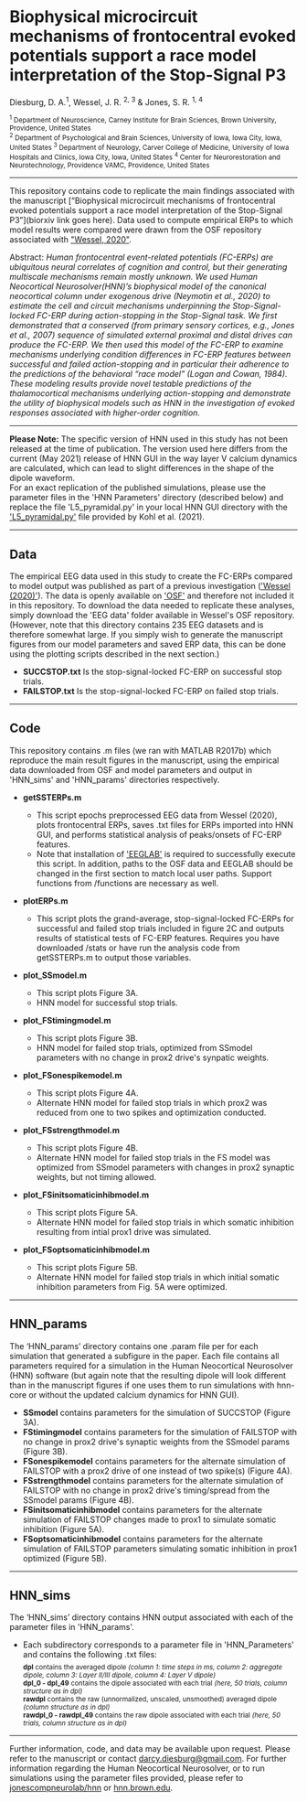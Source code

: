 # Biophysical microcircuit mechanisms of frontocentral evoked potentials support a race model interpretation of the Stop-Signal P3

Diesburg, D. A.<sup>1</sup>, Wessel, J. R. <sup>2, 3</sup> & Jones, S. R. <sup>1, 4</sup>  
   
<sup><sup>1</sup> Department of Neuroscience, Carney Institute for Brain Sciences, Brown University, Providence, United States  
<sup>2</sup> Department of Psychological and Brain Sciences, University of Iowa, Iowa City, Iowa, United States
<sup>3</sup> Department of Neurology, Carver College of Medicine, University of Iowa Hospitals and Clinics, Iowa City, Iowa, United States
<sup>4</sup> Center for Neurorestoration and Neurotechnology, Providence VAMC, Providence, United States</sup>  

***
This repository contains code to replicate the main findings associated with the manuscript [“Biophysical microcircuit mechanisms of frontocentral evoked potentials support a race model interpretation of the Stop-Signal P3”](biorxiv link goes here). Data used to compute empirical ERPs to which model results were compared were drawn from the OSF repository associated with ["Wessel, 2020"](https://osf.io/v3a78/). 

Abstract:
*Human frontocentral event-related potentials (FC-ERPs) are ubiquitous neural correlates of cognition and control, but their generating multiscale mechanisms remain mostly unknown. We used Human Neocortical Neurosolver(HNN)’s biophysical model of the canonical neocortical column under exogenous drive (Neymotin et al., 2020) to estimate the cell and circuit mechanisms underpinning the Stop-Signal-locked FC-ERP during action-stopping in the Stop-Signal task. We first demonstrated that a conserved (from primary sensory cortices, e.g., Jones et al., 2007) sequence of simulated external proximal and distal drives can produce the FC-ERP. We then used this model of the FC-ERP to examine mechanisms underlying condition differences in FC-ERP features between successful and failed action-stopping and in particular their adherence to the predictions of the behavioral “race model” (Logan and Cowan, 1984). These modeling results provide novel testable predictions of the thalamocortical mechanisms underlying action-stopping and demonstrate the utility of biophysical models such as HNN in the investigation of evoked responses associated with higher-order cognition.*  
  

***

**Please Note:** The specific version of HNN used in this study has not been released at the time of publication. The version used here differs from the current (May 2021) release of HNN GUI in the way layer V calcium dynamics are calculated, which can lead to slight differences in the shape of the dipole waveform.  
For an exact replication of the published simulations, please use the parameter files in the 'HNN Parameters' directory (described below) and replace the file  'L5_pyramidal.py' in your local HNN GUI directory with the ['L5_pyramidal.py'](https://github.com/kohl-carmen/HNN-AEF/blob/main/L5_pyramidal.py) file provided by Kohl et al. (2021).


***
## Data
The empirical EEG data used in this study to create the FC-ERPs compared to model output was published as part of a previous investigation (['Wessel (2020)'](https://www.jneurosci.org/content/40/2/411)). The data is openly available on ['OSF'](https://osf.io/v3a78/) and therefore not included it in this repository. To download the data needed to replicate these analyses, simply download the 'EEG data' folder available in Wessel's OSF repository. (However, note that this directory contains 235 EEG datasets and is therefore somewhat large. If you simply wish to generate the manuscript figures from our model parameters and saved ERP data, this can be done using the plotting scripts described in the next section.)
*	<span>**SUCCSTOP.txt**</span> Is the stop-signal-locked FC-ERP on successful stop trials.
*	<span>**FAILSTOP.txt**</span> Is the stop-signal-locked FC-ERP on failed stop trials.

***
## Code
This repository contains .m files (we ran with MATLAB R2017b) which reproduce the main result figures in the manuscript, using the empirical data downloaded from OSF and model parameters and output in 'HNN_sims' and 'HNN_params' directories respectively. 
 *	**getSSTERPs.m**
    *	This script epochs preprocessed EEG data from Wessel (2020), plots frontocentral ERPs, saves .txt files for ERPs imported into HNN GUI, and performs statistical analysis of peaks/onsets of FC-ERP features.
    *   Note that installation of ['EEGLAB'](https://sccn.ucsd.edu/eeglab/index.php) is required to successfully execute this script. In addition, paths to the OSF data and EEGLAB should be changed in the first section to match local user paths. Support functions from /functions are necessary as well.
     
*   **plotERPs.m**
    * This script plots the grand-average, stop-signal-locked FC-ERPs for successful and failed stop trials included in figure 2C and outputs results of statistical tests of FC-ERP features. Requires you have downloaded /stats or  have run the analysis code from getSSTERPs.m to output those variables.

*	**plot_SSmodel.m**
    *	This script plots Figure 3A.
    *   HNN model for successful stop trials.
    
*   **plot_FStimingmodel.m**  
    *	This script plots Figure 3B.
    *   HNN model for failed stop trials, optimized from SSmodel parameters with no change in prox2 drive's synpatic weights.

*   **plot_FSonespikemodel.m**  
    *	This script plots Figure 4A.
    *   Alternate HNN model for failed stop trials in which prox2 was reduced from one to two spikes and optimization conducted.

*   **plot_FSstrengthmodel.m**  
    *	This script plots Figure 4B.
    *   Alternate HNN model for failed stop trials in the FS model was optimized from SSmodel parameters with changes in prox2 synaptic weights, but not timing allowed.
    
*   **plot_FSinitsomaticinhibmodel.m**  
    *	This script plots Figure 5A.
    *   Alternate HNN model for failed stop trials in which somatic inhibition resulting from intial prox1 drive was simulated.

*   **plot_FSoptsomaticinhibmodel.m**  
    *	This script plots Figure 5B.
    *   Alternate HNN model for failed stop trials in which initial somatic inhibition parameters from Fig. 5A were optimized.

***
## HNN_params
The ‘HNN_params’ directory contains one .param file per for each simulation that generated a subfigure in the paper. Each file contains all parameters required for a simulation in the Human Neocortical Neurosolver (HNN) software (but again note that the resulting dipole will look different than in the manuscript figures if one uses them to run simulations with hnn-core or without the updated calcium dynamics for HNN GUI).
*	<span>**SSmodel**</span> contains parameters for the simulation of SUCCSTOP (Figure 3A).
*	<span>**FStimingmodel**</span> contains parameters for the simulation of FAILSTOP with no change in prox2 drive's synaptic weights from the SSmodel params (Figure 3B).
*	<span>**FSonespikemodel**</span> contains parameters for the alternate simulation of FAILSTOP with a prox2 drive of one instead of two spike(s) (Figure 4A).
*	<span>**FSstrengthmodel**</span> contains parameters for the alternate simulation of FAILSTOP with no change in prox2 drive's timing/spread from the SSmodel params (Figure 4B).
*	<span>**FSinitsomaticinhibmodel**</span> contains parameters for the alternate simulation of FAILSTOP changes made to prox1 to simulate somatic inhibition (Figure 5A).
*	<span>**FSoptsomaticinhibmodel**</span> contains parameters for the alternate simulation of FAILSTOP parameters simulating somatic inhibition in prox1 optimized (Figure 5B).

***
## HNN_sims
The ‘HNN_sims’ directory contains HNN output associated with each of the parameter files in 'HNN_params'.
*	Each subdirectory corresponds to a parameter file in 'HNN_Parameters' and contains the following .txt files:  
    <sub> **dpl**	contains the averaged dipole *(column 1: time steps in ms, column 2: aggregate dipole, column 3: Layer II/III dipole, column 4: Layer V dipole)*   
     **dpl_0 - dpl_49**	contains the dipole associated with each trial *(here, 50 trials, column structure as in dpl)*   
     **rawdpl**	contains the raw (unnormalized, unscaled, unsmoothed) averaged dipole *(column structure as in dpl)*   
     **rawdpl_0 - rawdpl_49**	contains the raw dipole associated with each trial *(here, 50 trials, column structure as in dpl)*        </sub> 

***

Further information, code, and data may be available upon request. 
Please refer to the manuscript or contact darcy.diesburg@gmail.com. 
For further information regarding the Human Neocortical Neurosolver, or to run simulations using the parameter files provided,
please refer to [jonescompneurolab/hnn](https://github.com/jonescompneurolab/hnn) or [hnn.brown.edu](https://hnn.brown.edu/).

